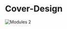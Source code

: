 # Cover-Design

![Modules 2](https://user-images.githubusercontent.com/25294569/63636551-7357ff00-c679-11e9-8c01-b9a1a4162f6e.gif)
